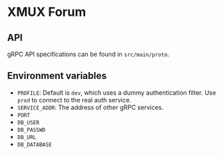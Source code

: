 # XMUX Forum

## API

gRPC API specifications can be found in `src/main/proto`.

## Environment variables

- `PROFILE`: Default is `dev`, which uses a dummy authentication filter. Use `prod` to connect to the real auth service.
- `SERVICE_ADDR`: The address of other gRPC services. 
- `PORT`
- `DB_USER`
- `DB_PASSWD`
- `DB_URL`
- `DB_DATABASE`